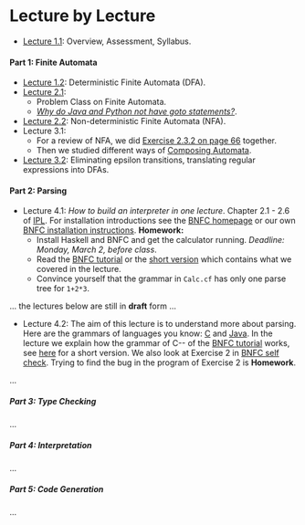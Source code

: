 # Lecture by Lecture


- [Lecture 1.1](lecture-1.1.md): Overview, Assessment, Syllabus.

#### Part 1: Finite Automata

- [Lecture 1.2](lecture-1.2.md): Deterministic Finite Automata (DFA).
- [Lecture 2.1](lecture-2.1.md): 
  - Problem Class on Finite Automata. 
  - [*Why do Java and Python not have goto statements?*](https://hackmd.io/@alexhkurz/rJ5wS-0f8).
- [Lecture 2.2](https://hackmd.io/@alexhkurz/B11YSGCz8): Non-deterministic Finite Automata (NFA).  
- Lecture 3.1: 
  - For a review of NFA, we did [Exercise 2.3.2 on page 66](https://mcdtu.files.wordpress.com/2017/03/introduction-to-automata-theory.pdf) together. 
  - Then we studied different ways of [Composing Automata](https://hackmd.io/@alexhkurz/ryV_FU7XI).
- [Lecture 3.2](https://hackmd.io/@alexhkurz/HkoNj8mmU): Eliminating epsilon transitions, translating regular expressions into DFAs.

#### Part 2: Parsing

- Lecture 4.1: *How to build an interpreter in one lecture*. Chapter 2.1 - 2.6 of [IPL](http://www.cse.chalmers.se/edu/year/2012/course/DAT150/lectures/plt-book.pdf). For installation  introductions see the [BNFC homepage](http://bnfc.digitalgrammars.com) or our own [BNFC installation instructions](https://github.com/alexhkurz/compiler-construction-2020/blob/master/BNFC-installation.md). 
**Homework:** 
  - Install Haskell and BNFC and get the calculator running. *Deadline: Monday, March 2, before class*. 
  - Read the [BNFC tutorial](http://bnfc.digitalgrammars.com/tutorial/bnfc-tutorial.html) or the [short version](bnfc-tutorial-short.md) which contains what we covered in the lecture.
  - Convince yourself that the grammar in `Calc.cf` has only one parse tree for `1+2*3`.

... the lectures below are still in **draft** form ... 

- Lecture 4.2: The aim of this lecture is to understand more about parsing. Here are the grammars of languages you know: [C](https://cs.wmich.edu/~gupta/teaching/cs4850/sumII06/The%20syntax%20of%20C%20in%20Backus-Naur%20form.htm) and [Java](https://docs.oracle.com/javase/specs/jls/se11/html/jls-19.html). In the lecture we explain how the grammar of C-- of the [BNFC tutorial](http://bnfc.digitalgrammars.com/tutorial/bnfc-tutorial.html) works, see [here](bnfc-tutorial-C--.md) for a short version. We also look at Exercise 2 in  [BNFC self check](https://github.com/alexhkurz/compiler-construction-2020/blob/master/BNFC-example.md). Trying to find the bug in the program of Exercise 2 is **Homework**.

...

##### Part 3: Type Checking
...

##### Part 4: Interpretation
...

##### Part 5: Code Generation
...
